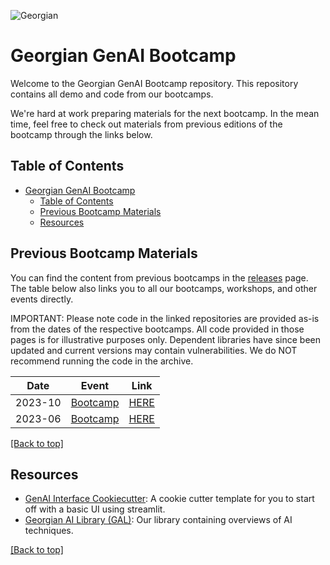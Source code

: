 ![Georgian](assets/georgian-logo.png)

# Georgian GenAI Bootcamp

Welcome to the Georgian GenAI Bootcamp repository. This repository contains all demo and code from our bootcamps. 

We're hard at work preparing materials for the next bootcamp. In the mean time, feel free to check out materials from previous editions of the bootcamp through the links below.

## Table of Contents
- [Georgian GenAI Bootcamp](#georgian-genai-bootcamp)
  - [Table of Contents](#table-of-contents)
  - [Previous Bootcamp Materials](#previous-bootcamp-materials)
  - [Resources](#resources)

## Previous Bootcamp Materials

You can find the content from previous bootcamps in the [releases](https://github.com/georgian-io/genai-bootcamp/releases) page. The table below also links you to all our bootcamps, workshops, and other events directly. 

IMPORTANT: Please note code in the linked repositories are provided as-is from the dates of the respective bootcamps. All code provided in those pages is for illustrative purposes only. Dependent libraries have since been updated and current versions may contain vulnerabilities. We do NOT recommend running the code in the archive.

| Date    | Event    | Link |
|---------|----------|------|
| 2023-10 | [Bootcamp](https://github.com/georgian-io/genai-bootcamp/releases/tag/2023_10_october_bootcamp) | [HERE](https://github.com/georgian-io/genai-bootcamp/tree/2023_10_october_bootcamp) |
| 2023-06 | [Bootcamp](https://github.com/georgian-io/genai-bootcamp/releases/tag/2023_06_june_bootcamp) | [HERE](https://github.com/georgian-io/genai-bootcamp/tree/2023_06_june_bootcamp)|

[[Back to top]](#)

## Resources

* [GenAI Interface Cookiecutter](https://github.com/rodrigo-georgian/genai-interface-cookiecutter): A cookie cutter template for you to start off with a basic UI using streamlit.
* [Georgian AI Library (GAL)](https://github.com/georgian-io/GAL): Our library containing overviews of AI techniques.

[[Back to top]](#)